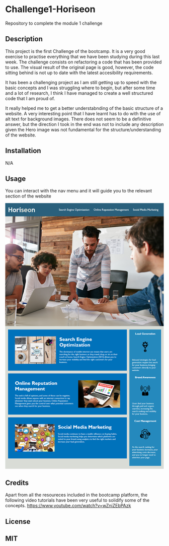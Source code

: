 # Challenge1-Horiseon
Repository to complete the module 1 challenge

 <Your-Project-Title>

## Description
This project is the first Challenge of the bootcamp.
It is a very good exercise to practise everything that we have been studying during this last week.
The challenge consists on refactoring a code that has been provided to use. The visual result of the original page is good,
however, the code sitting behind is not up to date with the latest accesibility requirements.

It has been a challenging project as I am still getting up to speed with the basic concepts and I was struggling where to begin,
but after some time and a lot of research, I think I have managed to create a well structured code that I am proud of.

It really helped me to get a better understabnding of the basic structure of a website. 
A very interesting point that I have learnt has to do with the use of alt text for background images. There does not seem to be a definitive answer,
but the direction I took in the end was not to include any description given the Hero image was not fundamental for the structure/understanding of the website.


## Installation

N/A

## Usage

You can interact with the nav menu and it will guide you to the relevant section of the website


 ![Image with the final result of the webpage](assets/images/page.png)
    

## Credits
Apart from all the resoureces included in the bootcamp platform, the following video tutorials have been very useful to solidify some of the concepts.
https://www.youtube.com/watch?v=wZniZEbPAzk

## License

MIT
---
